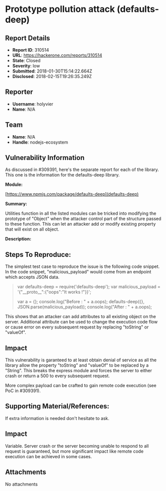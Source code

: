 # Prototype pollution attack (defaults-deep)

## Report Details
- **Report ID**: 310514
- **URL**: https://hackerone.com/reports/310514
- **State**: Closed
- **Severity**: low
- **Submitted**: 2018-01-30T15:14:22.664Z
- **Disclosed**: 2018-02-15T19:26:35.249Z

## Reporter
- **Username**: holyvier
- **Name**: N/A

## Team
- **Name**: N/A
- **Handle**: nodejs-ecosystem

## Vulnerability Information
As discussed in #309391, here's the separate report for each of the library. This one is the information for the defaults-deep library.

**Module:**

[https://www.npmjs.com/package/defaults-deep](defaults-deep)

**Summary:**

Utilities function in all the listed modules can be tricked into modifying the prototype of "Object" when the attacker control part of the structure passed to these function. This can let an attacker add or modify existing property that will exist on all object.

**Description:**

## Steps To Reproduce:

The simplest test case to reproduce the issue is the following code snippet. In the code snippet, "malicious_payload" would come from an endpoint which accepts JSON data. 

> var defaults-deep = require('defaults-deep');
> var malicious_payload = '{"\_\_proto\_\_":{"oops":"It works !"}}';
> 
> var a = {};
> console.log("Before : " + a.oops);
> defaults-deep({}, JSON.parse(malicious_payload));
> console.log("After : " + a.oops);

This shows that an attacker can add attributes to all existing object on the server. Additional attribute can be used to change the execution code flow or cause error on every subsequent request by replacing "toString" or "valueOf".

## Impact

This vulnerability is garanteed to at least obtain denial of service as all the library allow the property "toString" and "valueOf" to be replaced by a "String". This breaks the express module and forces the server to either crash or return a 500 to every subsequent request.

More complex payload can be crafted to gain remote code execution (see PoC in #309391).

## Supporting Material/References:

If extra information is needed don't hesitate to ask.

## Impact

Variable. Server crash or the server becoming unable to respond to all request is guaranteed, but more significant impact like remote code execution can be achieved in some cases.

## Attachments
No attachments
